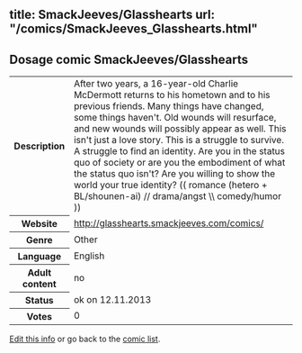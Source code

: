 title: SmackJeeves/Glasshearts
url: "/comics/SmackJeeves_Glasshearts.html"
---
Dosage comic SmackJeeves/Glasshearts
-----------------------------------------

<p id="msg"></p>
<script type="text/javascript">
if (window.location.search === '?edit_info_mail=sent_ok') {
  var elem = document.getElementById("msg");
  elem.innerHTML = 'Edited information sucessfully sent for review, which is usually done daily. Thanks!';
  elem.className = 'ok';
}
</script>
<table class="comicinfo">
<tr>
<th>Description</th><td>After two years, a 16-year-old Charlie McDermott returns to his hometown and to his previous friends. Many things have changed, some things haven't. Old wounds will resurface, and new wounds will possibly appear as well. This isn't just a love story. This is a struggle to survive. A struggle to find an identity. Are you in the status quo of society or are you the embodiment of what the status quo isn't? Are you willing to show the world your true identity? (( romance (hetero + BL/shounen-ai) // drama/angst \\ comedy/humor ))</td>
</tr>
<tr>
<th>Website</th><td><a href="http://glasshearts.smackjeeves.com/comics/">http://glasshearts.smackjeeves.com/comics/</a></td>
</tr>
<tr>
<th>Genre</th><td>Other</td>
</tr>
<tr>
<th>Language</th><td>English</td>
</tr>
<tr>
<th>Adult content</th><td>no</td>
</tr>
<tr>
<th>Status</th><td>ok on 12.11.2013</td>
</tr>
<tr>
<th>Votes</th><td>0</td>
</tr>
</table>

[Edit this info](SmackJeeves_Glasshearts_edit.html) or go back to the [comic list](../comic-index.html).
